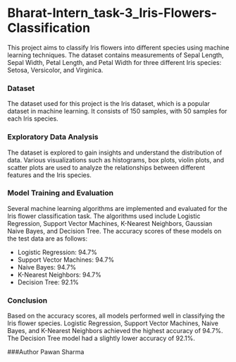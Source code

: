 # Bharat-Intern_task-3_Iris-Flowers-Classification

This project aims to classify Iris flowers into different species using machine learning techniques. The dataset contains measurements of Sepal Length, Sepal Width, Petal Length, and Petal Width for three different Iris species: Setosa, Versicolor, and Virginica.

### Dataset
The dataset used for this project is the Iris dataset, which is a popular dataset in machine learning. It consists of 150 samples, with 50 samples for each Iris species.

### Exploratory Data Analysis
The dataset is explored to gain insights and understand the distribution of data. Various visualizations such as histograms, box plots, violin plots, and scatter plots are used to analyze the relationships between different features and the Iris species.

### Model Training and Evaluation
Several machine learning algorithms are implemented and evaluated for the Iris flower classification task. The algorithms used include Logistic Regression, Support Vector Machines, K-Nearest Neighbors, Gaussian Naive Bayes, and Decision Tree. The accuracy scores of these models on the test data are as follows:

- Logistic Regression: 94.7%
- Support Vector Machines: 94.7%
- Naive Bayes: 94.7%
- K-Nearest Neighbors: 94.7%
- Decision Tree: 92.1%

### Conclusion
Based on the accuracy scores, all models performed well in classifying the Iris flower species. Logistic Regression, Support Vector Machines, Naive Bayes, and K-Nearest Neighbors achieved the highest accuracy of 94.7%. The Decision Tree model had a slightly lower accuracy of 92.1%.

###Author
Pawan Sharma
